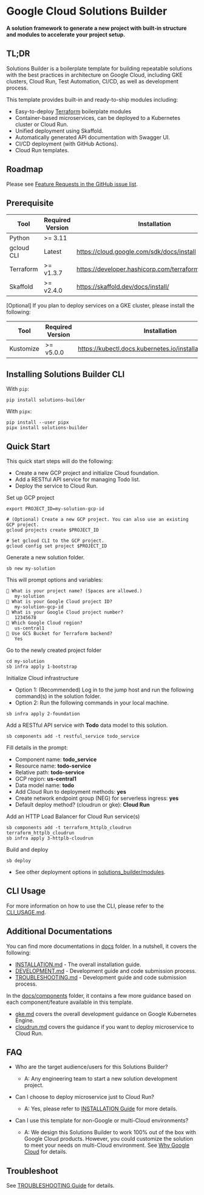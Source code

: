 # Google Cloud Solutions Builder

**A solution framework to generate a new project with built-in structure and modules
to accelerate your project setup.**

## TL;DR

Solutions Builder is a boilerplate template for building repeatable
solutions with the best practices in architecture on Google Cloud, including GKE
clusters, Cloud Run, Test Automation, CI/CD, as well as development process.

This template provides built-in and ready-to-ship modules including:

- Easy-to-deploy [Terraform](https://www.terraform.io/) boilerplate modules
- Container-based microservices, can be deployed to a Kubernetes cluster or Cloud Run.
- Unified deployment using Skaffold.
- Automatically generated API documentation with Swagger UI.
- CI/CD deployment (with GitHub Actions).
- Cloud Run templates.

## Roadmap

Please see [Feature Requests in the GitHub issue list](https://github.com/GoogleCloudPlatform/solutions-builder/issues?q=is%3Aopen+is%3Aissue+label%3A%22feature+request%22).

## Prerequisite

| Tool       | Required Version | Installation                                        |
| ---------- | ---------------- | --------------------------------------------------- |
| Python     | &gt;= 3.11       |                                                     |
| gcloud CLI | Latest           | https://cloud.google.com/sdk/docs/install           |
| Terraform  | &gt;= v1.3.7     | https://developer.hashicorp.com/terraform/downloads |
| Skaffold   | &gt;= v2.4.0     | https://skaffold.dev/docs/install/                  |

[Optional] If you plan to deploy services on a GKE cluster, please install the following:

| Tool      | Required Version | Installation                                               |
| --------- | ---------------- | ---------------------------------------------------------- |
| Kustomize | &gt;= v5.0.0     | https://kubectl.docs.kubernetes.io/installation/kustomize/ |

## Installing Solutions Builder CLI

With `pip`:

```
pip install solutions-builder
```

With `pipx`:

```
pip install --user pipx
pipx install solutions-builder
```

## Quick Start

This quick start steps will do the following:

- Create a new GCP project and initialize Cloud foundation.
- Add a RESTful API service for managing Todo list.
- Deploy the service to Cloud Run.

Set up GCP project

```
export PROJECT_ID=my-solution-gcp-id

# (Optional) Create a new GCP project. You can also use an existing GCP project.
gcloud projects create $PROJECT_ID

# Set gcloud CLI to the GCP project.
gcloud config set project $PROJECT_ID
```

Generate a new solution folder.

```
sb new my-solution
```

This will prompt options and variables:

```
🎤 What is your project name? (Spaces are allowed.)
   my-solution
🎤 What is your Google Cloud project ID?
   my-solution-gcp-id
🎤 What is your Google Cloud project number?
   12345678
🎤 Which Google Cloud region?
   us-central1
🎤 Use GCS Bucket for Terraform backend?
   Yes
```

Go to the newly created project folder

```
cd my-solution
sb infra apply 1-bootstrap
```

Initialize Cloud infrastructure

- Option 1: (Recommended) Log in to the jump host and run the following command(s) in the solution folder.
- Option 2: Run the following commands in your local machine.

```
sb infra apply 2-foundation
```

Add a RESTful API service with **Todo** data model to this solution.

```
sb components add -t restful_service todo_service
```

Fill details in the prompt:

- Component name: **todo_service**
- Resource name: **todo-service**
- Relative path: **todo-service**
- GCP region: **us-central1**
- Data model name: **todo**
- Add Cloud Run to deployment methods: **yes**
- Create network endpoint group (NEG) for serverless ingress: **yes**
- Default deploy method? (cloudrun or gke): **Cloud Run**

Add an HTTP Load Balancer for Cloud Run service(s)

```
sb components add -t terraform_httplb_cloudrun terraform_httplb_cloudrun
sb infra apply 3-httplb-cloudrun
```

Build and deploy

```
sb deploy
```

- See other deployment options in [solutions_builder/modules](solutions_builder/modules).

## CLI Usage

For more information on how to use the CLI, please refer to the [CLI_USAGE.md](docs/CLI_USAGE.md).

## Additional Documentations

You can find more documentations in [docs](docs) folder. In a nutshell, it covers the following:

- [INSTALLATION.md](docs/INSTALLATION.md) - The overall installation guide.
- [DEVELOPMENT.md](docs/DEVELOPMENT.md) - Development guide and code submission process.
- [TROUBLESHOOTING.md](docs/TROUBLESHOOTING.md) - Development guide and code submission process.

In the [docs/components](docs/components) folder, it contains a few more guidance based on each component/feature available in this template.

- [gke.md](docs/components/gke.md) covers the overall development guidance on Google Kubernetes Engine.
- [cloudrun.md](docs/components/cloudrun.md) covers the guidance if you want to deploy microservice to Cloud Run.

## FAQ

- Who are the target audience/users for this Solutions Builder?

  - A: Any engineering team to start a new solution development project.

- Can I choose to deploy microservice just to Cloud Run?

  - A: Yes, please refer to [INSTALLATION Guide](docs/INSTALLATION.md) for more details.

- Can I use this template for non-Google or multi-Cloud environments?
  - A: We design this Solutions Builder to work 100% out of the box with Google Cloud products. However, you could customize the solution to meet your needs on multi-Cloud environment. See [Why Google Cloud](https://cloud.google.com/why-google-cloud) for details.

## Troubleshoot

See [TROUBLESHOOTING Guide](docs/TROUBLESHOOTING.md) for details.
